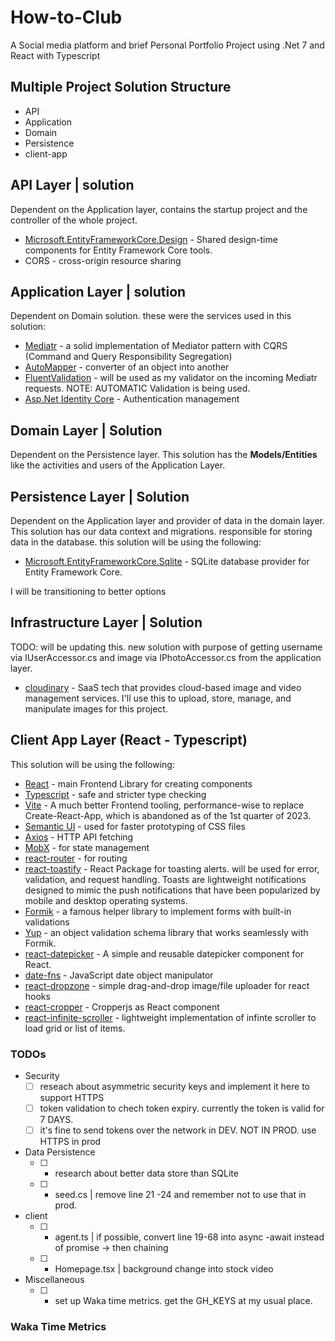 # How-to-Club
A Social media platform and brief Personal Portfolio Project using .Net 7 and React with Typescript

## Multiple Project Solution Structure 
- API
- Application
- Domain
- Persistence
- client-app

## API Layer | solution
Dependent on the Application layer, contains the startup project and the controller of the whole project. 
- [Microsoft.EntityFrameworkCore.Design](https://www.nuget.org/packages/Microsoft.EntityFrameworkCore.Design/) - 
Shared design-time components for Entity Framework Core tools.
- CORS - cross-origin resource sharing

## Application Layer | solution
Dependent on Domain solution. these were the services used in this solution:
- [Mediatr](https://www.nuget.org/packages/MediatR#readme-body-tab) -  a solid implementation of Mediator pattern with 
CQRS (Command and Query Responsibility Segregation)
- [AutoMapper](https://www.nuget.org/packages/AutoMapper.Extensions.Microsoft.DependencyInjection/) - converter of an 
object into another
- [FluentValidation](https://docs.fluentvalidation.net/en/latest/aspnet.html) - will be used as my validator on the 
incoming Mediatr requests. NOTE: AUTOMATIC Validation is being used.
- [Asp.Net Identity Core](https://learn.microsoft.com/en-us/aspnet/core/security/authentication/identity?view=aspnetcore-7.0&tabs=visual-studio) - Authentication management

## Domain Layer | Solution
Dependent on the Persistence layer. This solution has the **Models/Entities** like the activities and users of the Application Layer.

## Persistence Layer | Solution
Dependent on the Application layer and provider of data in the domain layer.
This solution has our data context and migrations. responsible for storing data in the database.
this solution will be using the following: 
- [Microsoft.EntityFrameworkCore.Sqlite](https://www.nuget.org/packages/Microsoft.EntityFrameworkCore.Sqlite/8.0.0-preview.4.23259.3) - SQLite database provider for Entity Framework Core.

I will be transitioning to better options

## Infrastructure Layer | Solution
TODO: will be updating this.
new solution with purpose of getting username via IUserAccessor.cs and image via IPhotoAccessor.cs from the application layer.
- [cloudinary](https://cloudinary.com/) - SaaS tech that provides cloud-based image and video management services. I'll use this to upload, store, manage, and manipulate images for this project.



## Client App Layer (React - Typescript)
This solution will be using the following:
- [React](https://react.dev/reference/react) - main Frontend Library for creating components
- [Typescript](https://www.typescriptlang.org/docs/) - safe and stricter type checking
- [Vite](https://v3.vitejs.dev/) - A much better Frontend tooling, performance-wise to replace Create-React-App, which 
    is abandoned as of the 1st quarter of 2023.
- [Semantic UI](https://semantic-ui.com/introduction/getting-started.html) - used for faster prototyping of CSS files
- [Axios](https://axios-http.com/docs/intro) - HTTP API fetching 
- [MobX](https://mobx.js.org/react-integration.html) - for state management 
- [react-router](https://reactrouter.com/en/main) - for routing
- [react-toastify](https://fkhadra.github.io/react-toastify/introduction) - React Package for toasting alerts. will be used for error, validation, and request handling. Toasts are lightweight notifications designed to mimic the push notifications that have been popularized by mobile and desktop operating systems.
- [Formik](https://formik.org/docs/overview) - a famous helper library to implement forms with built-in validations
- [Yup](https://github.com/jquense/yup) - an object validation schema library that works seamlessly with Formik.
- [react-datepicker](https://reactdatepicker.com/) - A simple and reusable datepicker component for React.
- [date-fns](https://date-fns.org/docs/Getting-Started) - JavaScript date object manipulator 
- [react-dropzone](https://github.com/react-dropzone/react-dropzone) - simple drag-and-drop image/file uploader for react hooks
- [react-cropper](https://github.com/react-cropper/react-cropper) - Cropperjs as React component
- [react-infinite-scroller](https://www.npmjs.com/package/react-infinite-scroller) - lightweight implementation of infinte scroller to load grid or list of items.


### TODOs

- Security
    - [ ] reseach about asymmetric security keys and implement it here to support HTTPS
    - [ ] token validation to chech token expiry. currently the token is valid for 7 DAYS.
    - [ ] it's fine to send tokens over the network in DEV. NOT IN PROD. use HTTPS in prod

- Data Persistence
    - [ ] - research about better data store than SQLite
    - [ ] - seed.cs |  remove line 21 -24 and remember not to use that in prod. 

- client
    - [ ] - agent.ts |  if possible, convert line 19-68 into async -await instead of promise -> then chaining
    - [ ] - Homepage.tsx | background change into stock video

- Miscellaneous
  - [ ] - set up Waka time metrics. get the GH_KEYS at my usual place.

### Waka Time Metrics
<!--START_SECTION:waka-->
<!--END_SECTION:waka-->
